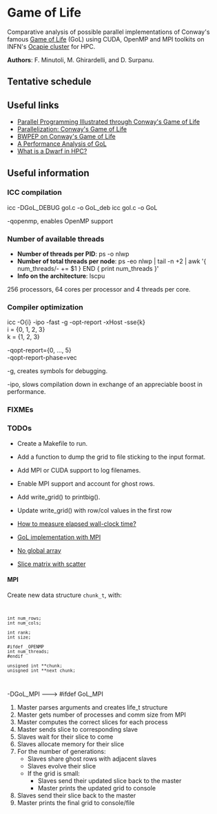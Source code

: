# Game of Life

Comparative analysis of possible parallel implementations of Conway's famous [Game of Life](https://en.wikipedia.org/wiki/Conway%27s_Game_of_Life) (GoL) using CUDA, OpenMP and MPI toolkits on INFN's [Ocapie cluster](https://web.ge.infn.it/calcolo/joomla/2-uncategorised/106-farm-hpc-ocapie) for HPC.

**Authors**: F. Minutoli, M. Ghirardelli, and D. Surpanu.

## Tentative schedule

## Useful links

- [Parallel Programming Illustrated through Conway's Game of Life](https://tcpp.cs.gsu.edu/curriculum/?q=system/files/ch10.pdf)
- [Parallelization: Conway's Game of Life](http://www.shodor.org/media/content/petascale/materials/UPModules/GameOfLife/Life_Module_Document_pdf.pdf)
- [BWPEP on Conway's Game of Life](http://shodor.org/petascale/materials/UPModules/exercises/Game_of_Life/)
- [A Performance Analysis of GoL](https://arxiv.org/pdf/1209.4408.pdf)
- [What is a Dwarf in HPC?](https://www5.in.tum.de/lehre/vorlesungen/hpc/WS15/structured.pdf)

<!-- TODO: Specify the input file format -->

## Useful information

### ICC compilation

icc -DGoL_DEBUG gol.c -o GoL_deb
icc gol.c -o GoL

-qopenmp, enables OpenMP support

### Number of available threads

- **Number of threads per PID**: ps -o nlwp <pid>
- **Number of total threads per node**: ps -eo nlwp | tail -n +2 | awk '{ num_threads/- += $1 } END { print num_threads }'
- **Info on the architecture**: lscpu

256 processors, 64 cores per processor and 4 threads per core.

### Compiler optimization

icc -O{i} -ipo -fast -g -opt-report -xHost -sse{k}  
i = {0, 1, 2, 3}  
k = {1, 2, 3}

-qopt-report={0, ..., 5}  
-qopt-report-phase=vec

-g, creates symbols for debugging.

-ipo, slows compilation down in exchange of an appreciable boost in performance.

### FIXMEs

### TODOs

- Create a Makefile to run.

- Add a function to dump the grid to file sticking to the input format.
- Add MPI or CUDA support to log filenames.
  
- Enable MPI support and account for ghost rows.

- Add write_grid() to printbig().
- Update write_grid() with row/col values in the first row

- [How to measure elapsed wall-clock time?](https://stackoverflow.com/questions/12392278/measure-time-in-linux-time-vs-clock-vs-getrusage-vs-clock-gettime-vs-gettimeof)

- [GoL implementation with MPI](https://github.com/freetonik/MPI-life)

- [No global array](https://stackoverflow.com/questions/9269399/sending-blocks-of-2d-array-in-c-using-mpi)

- [Slice matrix with scatter](https://stackoverflow.com/questions/33507024/mpi-scatter-and-gather-for-2d-matrix-in-mpi-using-c)
#### MPI

Create new data structure <code>chunk_t</code>, with:  
<code>

    int num_rows;
    int num_cols;

    int rank;
    int size;

    #ifdef _OPENMP
    int num_threads;
    #endif

    unsigned int **chunk;
    unisgned int **next_chunk;
    
</code>  

-DGoL_MPI ---> #ifdef GoL_MPI  

1. Master parses arguments and creates life_t structure
2. Master gets number of processes and comm size from MPI
3. Master computes the correct slices for each process
4. Master sends slice to corresponding slave
5. Slaves wait for their slice to come
6. Slaves allocate memory for their slice
7. For the number of generations:
    - Slaves share ghost rows with adjacent slaves
    - Slaves evolve their slice
    - If the grid is small:
        - Slaves send their updated slice back to the master
        - Master prints the updated grid to console
8. Slaves send their slice back to the master
9. Master prints the final grid to console/file
